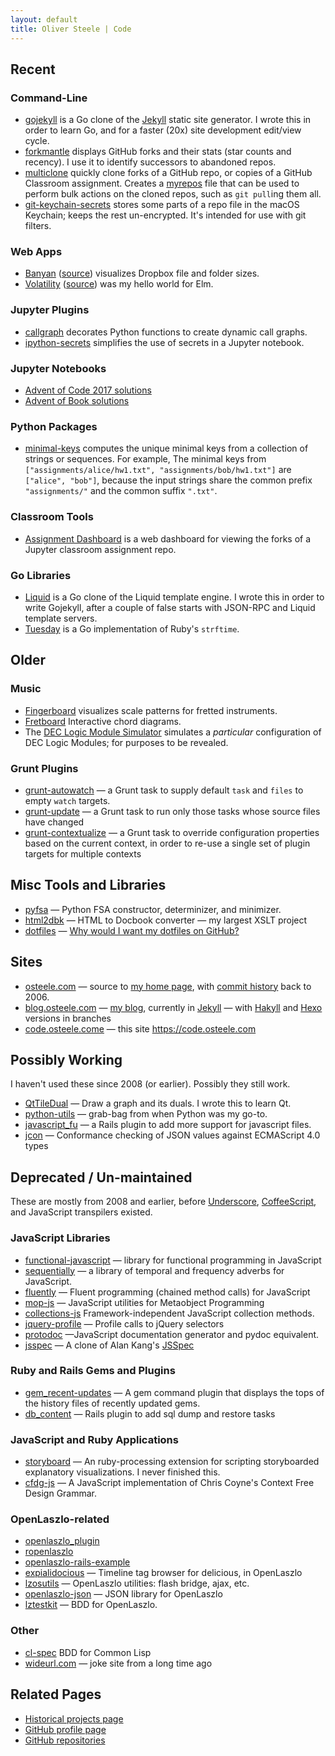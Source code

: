 ```yaml
---
layout: default
title: Oliver Steele | Code
---
```


## Recent

### Command-Line

* [gojekyll](http://github.com/osteele/gojekyll) is a Go clone of the
  [Jekyll](https://jekyllrb.com) static site generator. I wrote this in order to
  learn Go, and for a faster (20x) site development edit/view cycle.
* [forkmantle](https://github.com/osteele/forkmantle) displays GitHub forks and
  their stats (star counts and recency). I use it to identify successors to
  abandoned repos.
* [multiclone](https://github.com/osteele/multiclone) quickly clone forks of a
  GitHub repo, or copies of a GitHub Classroom assignment. Creates a
  [myrepos](https://myrepos.branchable.com/) file that can be used to perform
  bulk actions on the cloned repos, such as `git pull`ing them all.
* [git-keychain-secrets](https://github.com/osteele/git-keychain-secrets) stores
  some parts of a repo file in the macOS Keychain; keeps the rest un-encrypted.
  It's intended for use with git filters.

### Web Apps

* [Banyan](https://banyan.osteele.com) ([source](https://github.com/osteele/banyan)) visualizes Dropbox file and folder sizes.
* [Volatility](https://volatility.oh-well-thats.life/) ([source](https://github.com/osteele/volatility)) was my hello world for Elm.

### Jupyter Plugins

* [callgraph](https://github.com/osteele/callgraph) decorates Python functions
  to create dynamic call graphs.
* [ipython-secrets](https://github.com/osteele/ipython-secrets) simplifies the
  use of secrets in a Jupyter notebook.

### Jupyter Notebooks

* [Advent of Code 2017 solutions](https://github.com/osteele/notebooks/blob/master/Advent%20of%20Code%202017.ipynb)
* [Advent of Book solutions](https://github.com/osteele/notebooks/blob/master/Advent%20of%20Book%202017.ipynb)

### Python Packages

* [minimal-keys](https://github.com/osteele/minimal-keys) computes the unique
  minimal keys from a collection of strings or sequences. For example, The
  minimal keys from `["assignments/alice/hw1.txt", "assignments/bob/hw1.txt"]`
  are `["alice", "bob"]`, because the input strings share the common prefix
  `"assignments/"` and the common suffix `".txt"`.

### Classroom Tools

* [Assignment Dashboard](https://github.com/olin-computing/assignment-dashboard)
  is a web dashboard for viewing the forks of a Jupyter classroom assignment
  repo.

### Go Libraries

* [Liquid](http://github.com/osteele/liquid) is a Go clone of the Liquid
  template engine. I wrote this in order to write Gojekyll, after a couple of
  false starts with JSON-RPC and Liquid template servers.
* [Tuesday](https://github.com/osteele/tuesday) is a Go implementation of Ruby's
  `strftime`.

## Older

### Music

* [Fingerboard](http://osteele.github.io/fingerboard/) visualizes scale patterns for fretted instruments.
* [Fretboard](http://osteele.github.io/fretboard/) Interactive chord diagrams.
* The [DEC Logic Module Simulator](http://osteele.github.io/ffmachine/) simulates a _particular_ configuration of DEC Logic Modules; for purposes to be revealed.

### Grunt Plugins

* [grunt-autowatch](https://github.com/osteele/grunt-autowatch) — a Grunt task to supply default `task` and `files` to empty `watch` targets.
* [grunt-update](https://github.com/osteele/grunt-update) — a Grunt task to run only those tasks whose source files have changed
* [grunt-contextualize](https://github.com/osteele/grunt-contextualize) — a Grunt task to override configuration properties based on the current context, in order to re-use a single set of plugin targets for multiple contexts

## Misc Tools and Libraries

* [pyfsa](https://github.com/osteele/pyfsa) — Python FSA constructor, determinizer, and minimizer.
* [html2dbk](https://github.com/osteele/html2dbk) — HTML to Docbook converter — my largest XSLT project
* [dotfiles](https://github.com/osteele/dotfiles) — [Why would I want my dotfiles on GitHub?](http://dotfiles.github.io)

## Sites

* [osteele.com](https://github.com/osteele/osteele.com) — source to [my home page](https://osteele.com), with [commit history](https://github.com/osteele/osteele.com/commits/master) back to 2006.
* [blog.osteele.com](https://github.com/osteele/blog.osteele.com) — [my blog](https://blog.osteele.com), currently in [Jekyll](http://jekyllrb.com) — with [Hakyll](http://jaspervdj.be/hakyll/) and [Hexo](https://hexo.io) versions in branches
* [code.osteele.come](https://github.com/osteele/code.osteele.com) — this site <https://code.osteele.com>

## Possibly Working

I haven't used these since 2008 (or earlier). Possibly they still work.

* [QtTileDual](https://github.com/osteele/QtTileDual) — Draw a graph and its duals. I wrote this to learn Qt.
* [python-utils](https://github.com/osteele/python-utils) — grab-bag from when Python was my go-to.
* [javascript_fu](https://github.com/osteele/javascript_fu) — a Rails plugin to add more support for javascript files.
* [jcon](https://github.com/osteele/jcon) — Conformance checking of JSON values against ECMAScript 4.0 types

## Deprecated / Un-maintained

These are mostly from 2008 and earlier, before [Underscore](http://underscorejs.org), [CoffeeScript](http://coffeescript.org), and JavaScript transpilers existed.

### JavaScript Libraries

* [functional-javascript](https://github.com/osteele/functional-javascript) — library for functional programming in JavaScript
* [sequentially](https://github.com/osteele/sequentially) — a library of temporal and frequency adverbs for JavaScript.
* [fluently](https://github.com/osteele/fluently) — Fluent programming (chained method calls) for JavaScript
* [mop-js](https://github.com/osteele/mop-js) — JavaScript utilities for Metaobject Programming
* [collections-js](https://github.com/osteele/collections-js) Framework-independent JavaScript collection methods.
* [jquery-profile](https://github.com/osteele/jquery-profile) — Profile calls to jQuery selectors
* [protodoc](https://github.com/osteele/protodoc) —JavaScript documentation generator and pydoc equivalent.
* [jsspec](https://github.com/osteele/jsspec) — A clone of Alan Kang's [JSSpec](http://code.google.com/p/jsspec/)

### Ruby and Rails Gems and Plugins

* [gem_recent-updates](https://github.com/osteele/gem_recent-updates) — A gem command plugin that displays the tops of the history files of recently updated gems.
* [db_content](https://github.com/osteele/db_content) — Rails plugin to add sql dump and restore tasks

### JavaScript and Ruby Applications

* [storyboard](https://github.com/osteele/storyboard) — An ruby-processing extension for scripting storyboarded explanatory visualizations. I never finished this.
* [cfdg-js](https://github.com/osteele/cfdg-js) — A JavaScript implementation of Chris Coyne's Context Free Design Grammar.

### OpenLaszlo-related

* [openlaszlo_plugin](https://github.com/osteele/openlaszlo_plugin)
* [ropenlaszlo](https://github.com/osteele/ropenlaszlo)
* [openlaszlo-rails-example](https://github.com/osteele/openlaszlo-rails-example)
* [expialidocious](https://github.com/osteele/expialidocious) — Timeline tag browser for delicious, in OpenLaszlo
* [lzosutils](https://github.com/osteele/lzosutils) — OpenLaszlo utilities: flash bridge, ajax, etc.
* [openlaszlo-json](https://github.com/osteele/openlaszlo-json) — JSON library for OpenLaszlo
* [lztestkit](https://github.com/osteele/lztestkit) — BDD for OpenLaszlo.

### Other

* [cl-spec](https://github.com/osteele/cl-spec) BDD for Common Lisp
* [wideurl.com](https://github.com/osteele/wideurl.com) — joke site from a long time ago

## Related Pages

* [Historical projects page](https://osteele.com/sources)
* [GitHub profile page](https://github.com/osteele)
* [GitHub repositories](https://github.com/osteele?tab=repositories)
